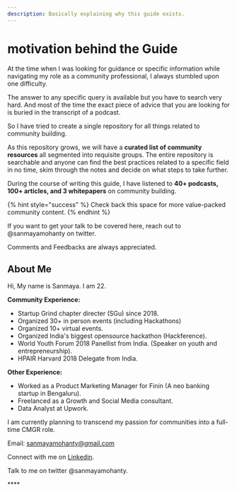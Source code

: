 ```yaml
---
description: Basically explaining why this guide exists.
---
```


# motivation behind the Guide

At the time when I was looking for guidance or specific information while navigating my role as a community professional, I always stumbled upon one difficulty. 

The answer to any specific query is available but you have to search very hard. And most of the time the exact piece of advice that you are looking for is buried in the transcript of a podcast.

So I have tried to create a single repository for all things related to community building.

As this repository grows, we will have a **curated list of community resources** all segmented into requisite groups. The entire repository is searchable and anyone can find the best practices related to a specific field in no time, skim through the notes and decide on what steps to take further. 

During the course of writing this guide, I have listened to **40+ podcasts, 100+ articles, and 3 whitepapers** on community building.

{% hint style="success" %}
Check back this space for more value-packed community content.
{% endhint %}



If you want to get your talk to be covered here, reach out to @sanmayamohanty on twitter.

Comments and Feedbacks are always appreciated.



## About Me

Hi, My name is Sanmaya. I am 22.

**Community Experience:**

* Startup Grind chapter directer \(SGu\) since 2018.
* Organized 30+ in person events \(including Hackathons\)
* Organized 10+ virtual events.
* Organized India's biggest opensource hackathon \(Hackference\).
* World Youth Forum 2018 Panellist from India. \(Speaker on youth and entrepreneurship\).
* HPAIR Harvard 2018 Delegate from India.

**Other Experience:**

* Worked as a Product Marketing Manager for Finin \(A neo banking startup in Bengaluru\).
* Freelanced as a Growth and Social Media consultant.
* Data Analyst at Upwork.

I am currently planning to transcend my passion for communities into a full-time CMGR role. 

Email: sanmayamohanty@gmail.com

Connect with me on [Linkedin](https://www.linkedin.com/in/sanmayamohanty/).

Talk to me on twitter @sanmayamohanty.

\*\*\*\*

 

